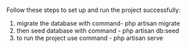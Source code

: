 Follow these steps to set up and run the project successfully:

1. migrate the database with command- php artisan migrate
2. then seed database with command - php artisan db:seed
3. to run the project use command - php artisan serve
